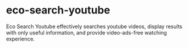 # eco-search-youtube
Eco Search Youtube effectively searches youtube videos, display results with only useful information, and provide video-ads-free watching experience.
